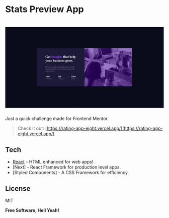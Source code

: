 # Stats Preview App

# ![preview](./assets/screenshot.png)

Just a quick challenge made for Frontend Mentor.

> Check it out: [https://rating-app-eight.vercel.app/](https://rating-app-eight.vercel.app/)

## Tech

- [React] - HTML enhanced for web apps!
- [Next] - React Framework for production level apps.
- [Styled Components] - A CSS Framework for efficiency.

## License

MIT

**Free Software, Hell Yeah!**

[react]: https://reactjs.org/
